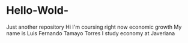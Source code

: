 # Hello-Wold-
Just another repository 
Hi I'm coursing right now economic growth 
My name is Luis Fernando Tamayo Torres
I study economy at Javeriana
